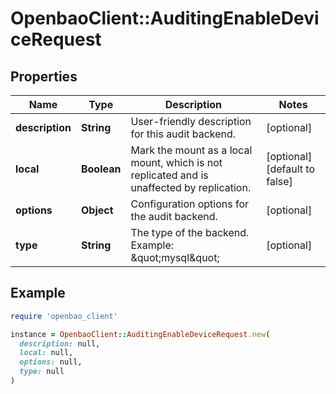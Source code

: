 # OpenbaoClient::AuditingEnableDeviceRequest

## Properties

| Name | Type | Description | Notes |
| ---- | ---- | ----------- | ----- |
| **description** | **String** | User-friendly description for this audit backend. | [optional] |
| **local** | **Boolean** | Mark the mount as a local mount, which is not replicated and is unaffected by replication. | [optional][default to false] |
| **options** | **Object** | Configuration options for the audit backend. | [optional] |
| **type** | **String** | The type of the backend. Example: \&quot;mysql\&quot; | [optional] |

## Example

```ruby
require 'openbao_client'

instance = OpenbaoClient::AuditingEnableDeviceRequest.new(
  description: null,
  local: null,
  options: null,
  type: null
)
```

